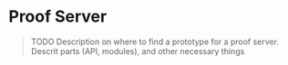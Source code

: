 # Proof Server

> TODO
>  Description on where to find a prototype for a proof server. Descrit parts (API, modules), and other necessary things

